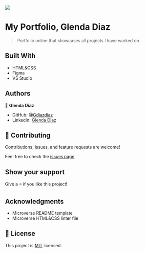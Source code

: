 ![](https://img.shields.io/badge/Microverse-blueviolet)

# My Portfolio, Glenda Diaz

> Portfolio online that showcases all projects I have worked on.


## Built With

- HTML&CSS
- Figma
- VS Studio



## Authors

👤 **Glenda Diaz**

- GitHub: [@Gdiazdiaz](https://github.com/Gdiazdiaz)
- LinkedIn: [Glenda Diaz](www.linkedin.com/in/glendadiazz)

## 🤝 Contributing

Contributions, issues, and feature requests are welcome!

Feel free to check the [issues page](https://github.com/Gdiazdiaz/My-portafolio/issues).

## Show your support

Give a ⭐️ if you like this project!

## Acknowledgments

- Microverse README template
- Microverse HTML&CSS linter file

## 📝 License

This project is [MIT](./LICENSE) licensed.